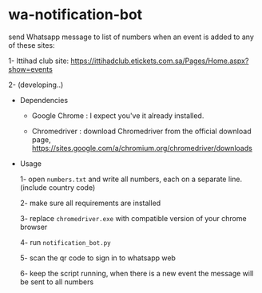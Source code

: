 # wa-notification-bot
send Whatsapp message to list of numbers when an event is added to any of these sites:

1- Ittihad club site: https://ittihadclub.etickets.com.sa/Pages/Home.aspx?show=events

2- (developing..)


- Dependencies

  - Google Chrome : I expect you've it already installed.

  - Chromedriver : download Chromedriver from the official download page, https://sites.google.com/a/chromium.org/chromedriver/downloads


- Usage

  1- open ```numbers.txt``` and write all numbers, each on a separate line. (include country code)
  
  2- make sure all requirements are installed 
  
  3- replace ```chromedriver.exe``` with compatible version of your chrome browser
  
  4- run ```notification_bot.py```
  
  5- scan the qr code to sign in to whatsapp web
  
  6- keep the script running, when there is a new event the message will be sent to all numbers
  
